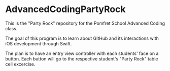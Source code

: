 # AdvancedCodingPartyRock
This is the "Party Rock" repository for the Pomfret School Advanced Coding class. 

The goal of this program is to learn about GitHub and its interactions with iOS development through Swift. 

The plan is to have an entry view controller with each students' face on a button. Each button will go to the respective student's "Party Rock" table cell excercise. 
